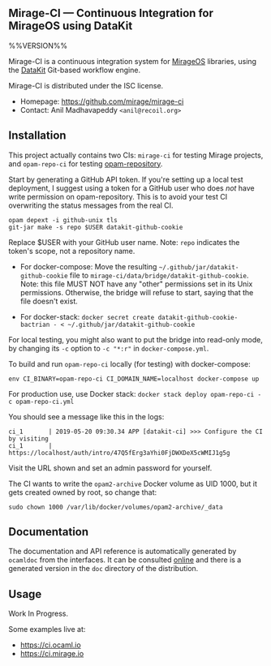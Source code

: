 Mirage-CI — Continuous Integration for MirageOS using DataKit
-------------------------------------------------------------
%%VERSION%%

Mirage-CI is a continuous integration system for [MirageOS](https://mirage.io)
libraries, using the [DataKit](https://github.com/docker/datakit) Git-based
workflow engine.

Mirage-CI is distributed under the ISC license.

* Homepage: <https://github.com/mirage/mirage-ci>
* Contact: Anil Madhavapeddy `<anil@recoil.org>`

## Installation

This project actually contains two CIs: `mirage-ci` for testing Mirage projects,
and `opam-repo-ci` for testing [opam-repository][].

Start by generating a GitHub API token.
If you're setting up a local test deployment, I suggest using a token for a GitHub user who does *not* have write permission on opam-repository.
This is to avoid your test CI overwriting the status messages from the real CI.

```
opam depext -i github-unix tls
git-jar make -s repo $USER datakit-github-cookie
```

Replace $USER with your GitHub user name.
Note: `repo` indicates the token's scope, not a repository name.

- For docker-compose:
  Move the resulting `~/.github/jar/datakit-github-cookie` file to `mirage-ci/data/bridge/datakit-github-cookie`.
  Note: this file MUST NOT have any "other" permissions set in its Unix permissions.
  Otherwise, the bridge will refuse to start, saying that the file doesn't exist.

- For docker-stack:
  `docker secret create datakit-github-cookie-bactrian - < ~/.github/jar/datakit-github-cookie`

For local testing, you might also want to put the bridge into read-only mode, by changing its `-c` option to `-c "*:r"` in `docker-compose.yml`.

To build and run `opam-repo-ci` locally (for testing) with docker-compose:

```
env CI_BINARY=opam-repo-ci CI_DOMAIN_NAME=localhost docker-compose up
```

For production use, use Docker stack: `docker stack deploy opam-repo-ci -c opam-repo-ci.yml`

You should see a message like this in the logs:

```
ci_1       | 2019-05-20 09:30.34 APP [datakit-ci] >>> Configure the CI by visiting
ci_1       |                                      https://localhost/auth/intro/47Q5fErg3aYhi0FjDWXDeX5cWMIJ1g5g
```

Visit the URL shown and set an admin password for yourself.

The CI wants to write the `opam2-archive` Docker volume as UID 1000, but it gets created owned by root, so change that:

```
sudo chown 1000 /var/lib/docker/volumes/opam2-archive/_data
```


## Documentation

The documentation and API reference is automatically generated by
`ocamldoc` from the interfaces. It can be consulted [online][doc]
and there is a generated version in the `doc` directory of the
distribution.

[doc]: https://docs.mirage.io/mirage-ci

## Usage

Work In Progress.

Some examples live at:

* <https://ci.ocaml.io>
* <https://ci.mirage.io>

[opam-repository]: https://github.com/ocaml/opam-repository
